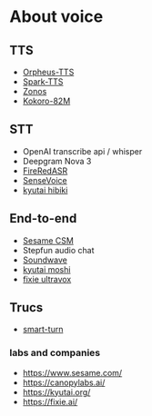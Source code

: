 # About voice

## TTS

- [Orpheus-TTS](https://github.com/canopyai/Orpheus-TTS)
- [Spark-TTS](https://github.com/SparkAudio/Spark-TTS)
- [Zonos](https://github.com/Zyphra/Zonos)
- [Kokoro-82M](https://huggingface.co/hexgrad/Kokoro-82M)

## STT

- OpenAI transcribe api / whisper
- Deepgram Nova 3
- [FireRedASR](https://github.com/FireRedTeam/FireRedASR)
- [SenseVoice](https://github.com/FunAudioLLM/SenseVoice)
- [kyutai hibiki](https://github.com/kyutai-labs/hibiki)

## End-to-end

- [Sesame CSM](https://github.com/SesameAILabs/csm)
- Stepfun audio chat
- [Soundwave](https://arxiv.org/abs/2502.12900)
- [kyutai moshi](https://github.com/kyutai-labs/moshi)
- [fixie ultravox](https://github.com/fixie-ai/ultravox)

## Trucs

- [smart-turn](https://github.com/pipecat-ai/smart-turn)

### labs and companies

- https://www.sesame.com/
- https://canopylabs.ai/
- https://kyutai.org/
- https://fixie.ai/